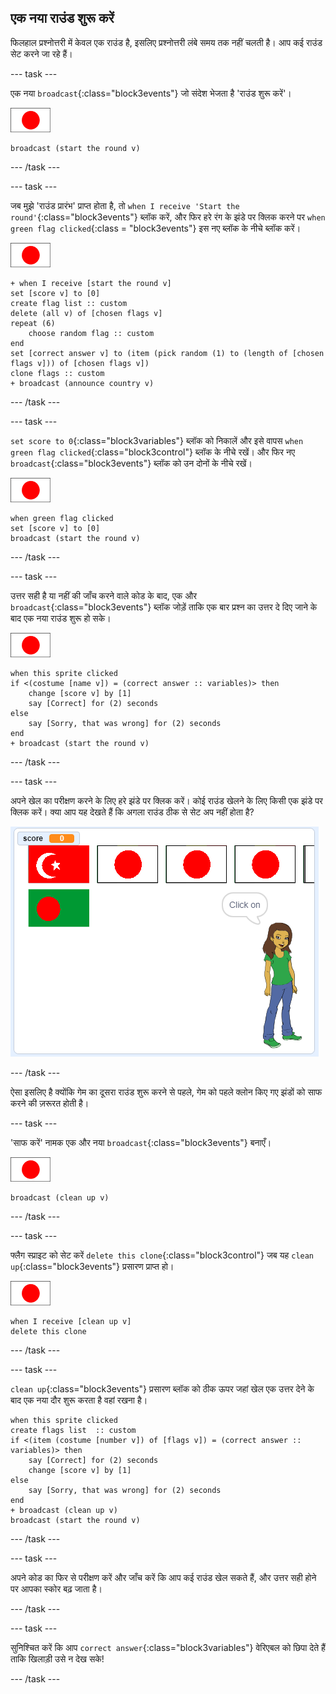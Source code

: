 ## एक नया राउंड शुरू करें

फिलहाल प्रश्नोत्तरी में केवल एक राउंड है, इसलिए प्रश्नोत्तरी लंबे समय तक नहीं चलती है। आप कई राउंड सेट करने जा रहे हैं।

--- task ---

एक नया `broadcast`{:class="block3events"} जो संदेश भेजता है 'राउंड शुरू करें'।

![झंडा स्प्राइट](images/flag-sprite.png)

```blocks3
broadcast (start the round v)
```

--- /task ---

--- task ---

जब मुझे 'राउंड प्रारंभ' प्राप्त होता है, तो `when I receive 'Start the round'`{:class="block3events"} ब्लॉक करें, और फिर हरे रंग के झंडे पर क्लिक करने पर `when green flag clicked`{:class = "block3events"} इस नए ब्लॉक के नीचे ब्लॉक करें।

![झंडा स्प्राइट](images/flag-sprite.png)

```blocks3
+ when I receive [start the round v]
set [score v] to [0]
create flag list :: custom
delete (all v) of [chosen flags v]
repeat (6)
    choose random flag :: custom
end
set [correct answer v] to (item (pick random (1) to (length of [chosen flags v])) of [chosen flags v])
clone flags :: custom
+ broadcast (announce country v)
```

--- /task ---

--- task ---

`set score to 0`{:class="block3variables"} ब्लॉक को निकालें और इसे वापस `when green flag clicked`{:class="block3control"} ब्लॉक के नीचे रखें। और फिर नए `broadcast`{:class="block3events"} ब्लॉक को उन दोनों के नीचे रखें।

![झंडा स्प्राइट](images/flag-sprite.png)

```blocks3
when green flag clicked
set [score v] to [0]
broadcast (start the round v)
```

--- /task ---

--- task ---

उत्तर सही है या नहीं की जाँच करने वाले कोड के बाद, एक और `broadcast`{:class="block3events"} ब्लॉक जोड़ें ताकि एक बार प्रश्न का उत्तर दे दिए जाने के बाद एक नया राउंड शुरू हो सके।

![झंडा स्प्राइट](images/flag-sprite.png)

```blocks3
when this sprite clicked
if <(costume [name v]) = (correct answer :: variables)> then
    change [score v] by [1]
    say [Correct] for (2) seconds
else
    say [Sorry, that was wrong] for (2) seconds
end
+ broadcast (start the round v)
```

--- /task ---

--- task ---

अपने खेल का परीक्षण करने के लिए हरे झंडे पर क्लिक करें। कोई राउंड खेलने के लिए किसी एक झंडे पर क्लिक करें। क्या आप यह देखते हैं कि अगला राउंड ठीक से सेट अप नहीं होता है?

![अगला राउंड काम नहीं करता](images/next-round-does-not-work.png)

--- /task ---

ऐसा इसलिए है क्योंकि गेम का दूसरा राउंड शुरू करने से पहले, गेम को पहले क्लोन किए गए झंडों को साफ करने की ज़रूरत होती है।

--- task ---

'साफ करें' नामक एक और नया `broadcast`{:class="block3events"} बनाएँ।

![झंडा स्प्राइट](images/flag-sprite.png)

```blocks3
broadcast (clean up v)
```

--- /task ---

--- task ---

फ्लैग स्प्राइट को सेट करें `delete this clone`{:class="block3control"} जब यह `clean up`{:class="block3events"} प्रसारण प्राप्त हो।

![झंडा स्प्राइट](images/flag-sprite.png)

```blocks3
when I receive [clean up v]
delete this clone
```

--- /task ---

--- task ---

`clean up`{:class="block3events"} प्रसारण ब्लॉक को ठीक ऊपर जहां खेल एक उत्तर देने के बाद एक नया दौर शुरू करता है वहां रखना है।

```blocks3
when this sprite clicked
create flags list  :: custom
if <(item (costume [number v]) of [flags v]) = (correct answer :: variables)> then
    say [Correct] for (2) seconds
    change [score v] by [1]
else
    say [Sorry, that was wrong] for (2) seconds
end
+ broadcast (clean up v)
broadcast (start the round v)
```

--- /task ---

--- task ---

अपने कोड का फिर से परीक्षण करें और जाँच करें कि आप कई राउंड खेल सकते हैं, और उत्तर सही होने पर आपका स्कोर बढ़ जाता है।

--- /task ---

--- task ---

सुनिश्चित करें कि आप `correct answer`{:class="block3variables"} वेरिएबल को छिपा देते हैं ताकि खिलाड़ी उसे न देख सके!

--- /task ---